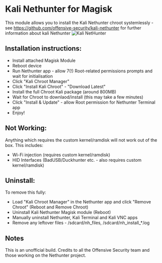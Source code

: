 # Kali Nethunter for Magisk

This module allows you to install the Kali Nethunter chroot systemlessly - see https://github.com/offensive-security/kali-nethunter for further information about kali Nethunter
![Kali NetHunter](https://raw.githubusercontent.com/offensive-security/kali-nethunter/master/images/nethunter-git-logo.png)

## Installation instructions:

* Install attached Magisk Module
* Reboot device
* Run Nethunter app - allow 7(!) Root-related permissions prompts and wait for initialisation
* Click "Kali Chroot Manager"
* Click "Install Kali Chroot" - "Download Latest"
* Install the full Chroot Kali package (around 800MB)
* Wait for Chroot to downlaod/install (this may take a few minutes)
* Click "Install & Update" - allow Root permission for Nethunter Terminal app
* Enjoy!

## Not Working:

Anything which requires the custom kernel/ramdisk will not work out of the box. This includes:
* Wi-Fi injection (requires custom kernel/ramdisk)
* HID Interfaces (BadUSB/Duckhunter etc. - also requires custom kernel/ramdisk)

## Uninstall:

To remove this fully:
* Load "Kali Chroot Manager" in the Nethunter app and click "Remove Chroot" (Reboot and Remove Chroot)
* Uninstall Kali Nethunter Magisk module (Reboot)
* Manually uninstall Nethunter, Kali Terminal and Kali VNC apps
* Remove any leftover files - /sdcard/nh_files, /sdcard/nh_install_*.log

## Notes

This is an unofficial build. Credits to all the Offensive Security team and those working on the Nethunter project.
